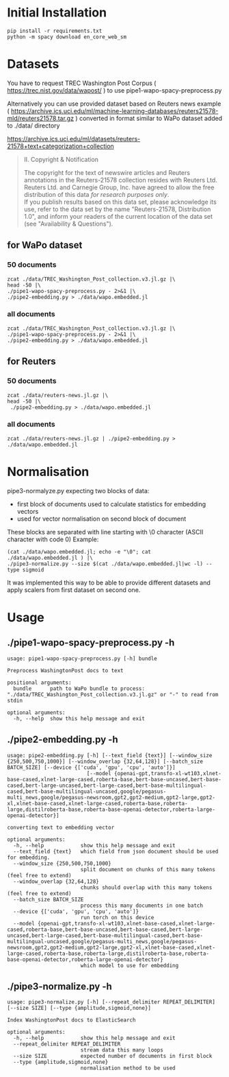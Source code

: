 # Initial Installation

```pip install -r requirements.txt```\
```python -m spacy download en_core_web_sm```

# Datasets
You have to request TREC Washington Post Corpus ( https://trec.nist.gov/data/wapost/ )
to use pipe1-wapo-spacy-preprocess.py

Alternatively you can use provided dataset based on Reuters news example ( https://archive.ics.uci.edu/ml/machine-learning-databases/reuters21578-mld/reuters21578.tar.gz ) converted in format similar to WaPo dataset added to ./data/ directory

https://archive.ics.uci.edu/ml/datasets/reuters-21578+text+categorization+collection
> II. Copyright & Notification 
>
>   The copyright for the text of newswire articles and Reuters
annotations in the Reuters-21578 collection resides with Reuters Ltd.
>Reuters Ltd. and Carnegie Group, Inc. have agreed to allow the free
>distribution of this data *for research purposes only*.  
>   If you publish results based on this data set, please acknowledge
>its use, refer to the data set by the name "Reuters-21578,
>Distribution 1.0", and inform your readers of the current location of
>the data set (see "Availability & Questions").


## for WaPo dataset
### 50 documents
```zcat ./data/TREC_Washington_Post_collection.v3.jl.gz |\ ```\
```head -50 |\ ```\
```./pipe1-wapo-spacy-preprocess.py - 2>&1 |\ ```\
```./pipe2-embedding.py > ./data/wapo.embedded.jl```
### all documents
```zcat ./data/TREC_Washington_Post_collection.v3.jl.gz |\ ```\
```./pipe1-wapo-spacy-preprocess.py - 2>&1 |\ ```\
```./pipe2-embedding.py > ./data/wapo.embedded.jl```


## for Reuters
### 50 documents
```zcat ./data/reuters-news.jl.gz |\ ```\
```head -50 |\ ```\
``` ./pipe2-embedding.py > ./data/wapo.embedded.jl```
### all documents
```zcat ./data/reuters-news.jl.gz | ./pipe2-embedding.py > ./data/wapo.embedded.jl```

# Normalisation
pipe3-normalyze.py expecting two blocks of data:
* first block of documents used to calculate statistics for embedding vectors
* used for vector normalisation on second block of document

These blocks are separated with line starting with \0 character (ASCII character with code 0)
Example:

```(cat ./data/wapo.embedded.jl; echo -e "\0"; cat ./data/wapo.embedded.jl ) |\ ```\
```./pipe3-normalize.py --size $(cat ./data/wapo.embedded.jl|wc -l) --type sigmoid```

It was implemented this way to be able to provide different datasets and apply scalers from first dataset on second one. 

# Usage

## ./pipe1-wapo-spacy-preprocess.py -h
```
usage: pipe1-wapo-spacy-preprocess.py [-h] bundle

Preprocess WashingtonPost docs to text

positional arguments:
  bundle      path to WaPo bundle to process: "./data/TREC_Washington_Post_collection.v3.jl.gz" or "-" to read from stdin

optional arguments:
  -h, --help  show this help message and exit

```

## ./pipe2-embedding.py -h
```
usage: pipe2-embedding.py [-h] [--text_field {text}] [--window_size {250,500,750,1000}] [--window_overlap {32,64,128}] [--batch_size BATCH_SIZE] [--device {['cuda', 'gpu', 'cpu', 'auto']}]
                          [--model {openai-gpt,transfo-xl-wt103,xlnet-base-cased,xlnet-large-cased,roberta-base,bert-base-uncased,bert-base-cased,bert-large-uncased,bert-large-cased,bert-base-multilingual-cased,bert-base-multilingual-uncased,google/pegasus-multi_news,google/pegasus-newsroom,gpt2,gpt2-medium,gpt2-large,gpt2-xl,xlnet-base-cased,xlnet-large-cased,roberta-base,roberta-large,distilroberta-base,roberta-base-openai-detector,roberta-large-openai-detector}]

converting text to embedding vector

optional arguments:
  -h, --help            show this help message and exit
  --text_field {text}   which field from json document should be used for embedding.
  --window_size {250,500,750,1000}
                        split document on chunks of this many tokens (feel free to extend)
  --window_overlap {32,64,128}
                        chunks should overlap with this many tokens (feel free to extend)
  --batch_size BATCH_SIZE
                        process this many documents in one batch
  --device {['cuda', 'gpu', 'cpu', 'auto']}
                        run torch on this device
  --model {openai-gpt,transfo-xl-wt103,xlnet-base-cased,xlnet-large-cased,roberta-base,bert-base-uncased,bert-base-cased,bert-large-uncased,bert-large-cased,bert-base-multilingual-cased,bert-base-multilingual-uncased,google/pegasus-multi_news,google/pegasus-newsroom,gpt2,gpt2-medium,gpt2-large,gpt2-xl,xlnet-base-cased,xlnet-large-cased,roberta-base,roberta-large,distilroberta-base,roberta-base-openai-detector,roberta-large-openai-detector}
                        which model to use for embedding

```

## ./pipe3-normalize.py -h
```
usage: pipe3-normalize.py [-h] [--repeat_delimiter REPEAT_DELIMITER] [--size SIZE] [--type {amplitude,sigmoid,none}]

Index WashingtonPost docs to ElasticSearch

optional arguments:
  -h, --help            show this help message and exit
  --repeat_delimiter REPEAT_DELIMITER
                        stream data this many loops
  --size SIZE           expected number of documents in first block
  --type {amplitude,sigmoid,none}
                        normalisation method to be used

```
